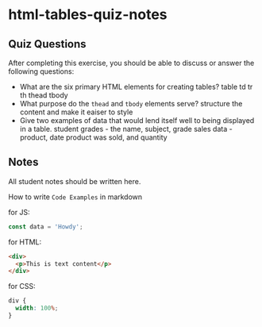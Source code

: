 # html-tables-quiz-notes

## Quiz Questions

After completing this exercise, you should be able to discuss or answer the following questions:

- What are the six primary HTML elements for creating tables?
  table
  td
  tr
  th
  thead
  tbody
- What purpose do the `thead` and `tbody` elements serve?
  structure the content and make it eaiser to style
- Give two examples of data that would lend itself well to being displayed in a table.
  student grades - the name, subject, grade
  sales data - product, date product was sold, and quantity

## Notes

All student notes should be written here.

How to write `Code Examples` in markdown

for JS:

```javascript
const data = 'Howdy';
```

for HTML:

```html
<div>
  <p>This is text content</p>
</div>
```

for CSS:

```css
div {
  width: 100%;
}
```
